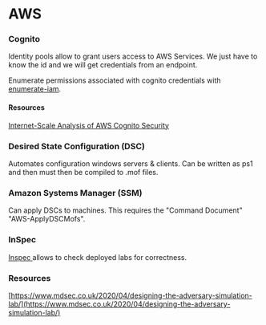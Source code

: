 # AWS

### Cognito

Identity pools allow to grant users access to AWS Services. We just have to know the id and we will get credentials from an endpoint.

Enumerate permissions associated with cognito credentials with [enumerate-iam](https://github.com/andresriancho/enumerate-iam).

#### Resources

[Internet-Scale Analysis of AWS Cognito Security](https://www.youtube.com/watch?v=_Ek0F-Xh57w)

### Desired State Configuration \(DSC\)

Automates configuration windows servers & clients. Can be written as ps1 and then must then be compiled to .mof files.

### Amazon Systems Manager \(SSM\)

Can apply DSCs to machines. This requires the "Command Document" "AWS-ApplyDSCMofs".

### InSpec 

[Inspec ](https://www.inspec.io/)allows to check deployed labs for correctness.

### Resources

[https://www.mdsec.co.uk/2020/04/designing-the-adversary-simulation-lab/](https://www.mdsec.co.uk/2020/04/designing-the-adversary-simulation-lab/)

